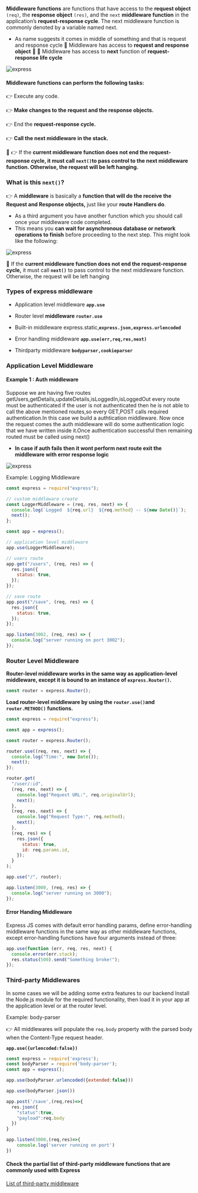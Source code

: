 **Middleware functions** are functions that have access to the **request object** `(req)`, the **response object** `(res)`, and the `next` **middleware function** in the application’s **request-response cycle**.
The next middleware function is commonly denoted by a variable named next.

- As name suggests it comes in middle of something and that is request and response cycle
  🛑 Middleware has access to **request and response object** 🛑
  🛑 Middleware has access to **next** function of **request-response life cycle**

![express](express.png "Express Server")

#### Middleware functions can perform the following tasks:

👉 Execute any code.

👉 **Make changes to the request and the response objects.**

👉 End the **request-response cycle.**

👉 **Call the next middleware in the stack.**

🛑 👉 If the **current middleware function does not end the request-response cycle, it must call `next()`to pass control to the next middleware function. Otherwise, the request will be left hanging.**

### What is this **`next()`**?

👉 A **middleware** is basically a **function that will do the receive the Request and Response objects,** just like your **route Handlers do**.

- As a third argument you have another function which you should call once your middleware code completed.
- This means you **can wait for asynchronous database or network operations to finish** before proceeding to the next step. This might look like the following:

![express](middleware.png "Express Server")

🛑 If the **current middleware function does not end the request-response cycle,** it must call **`next()`** to pass control to the next middleware function. Otherwise, the request will be left hanging

### Types of express middleware

- Application level middleware **`app.use`**

- Router level **middleware `router.use`**
- Built-in middleware express.static,**`express.json,express.urlencoded`**
- Error handling middleware **`app.use(err,req,res,next)`**
- Thirdparty middleware **`bodyparser,cookieparser`**

### Application Level Middleware

#### Example 1 : Auth middleware

Suppose we are having five routes getUsers,getDetails,updateDetails,isLoggedIn,isLoggedOut
every route must be authenticated if the user is not authenticated then he is not able to call the above mentioned routes,so every GET,POST calls required authentication.In this case we build a authtication middleware.
Now once the request comes the auth middleware will do some authentication logic that we have written inside it.Once authentication successful then remaining routed must be called using next()

- **In case if auth fails then it wont perform next route exit the middleware with error response logic**

![express](middleware2.png "Express Server")

Example: Logging Middleware

```js
const express = require("express");

// custom middleware create
const LoggerMiddleware = (req, res, next) => {
  console.log(`Logged  ${req.url}  ${req.method} -- ${new Date()}`);
  next();
};

const app = express();

// application level middleware
app.use(LoggerMiddleware);

// users route
app.get("/users", (req, res) => {
  res.json({
    status: true,
  });
});

// save route
app.post("/save", (req, res) => {
  res.json({
    status: true,
  });
});

app.listen(3002, (req, res) => {
  console.log("server running on port 3002");
});
```

### Router Level Middleware

**Router-level middleware works in the same way as application-level middleware, except it is bound to an instance of `express.Router()`.**

```js
const router = express.Router();
```

**Load router-level middleware by using the `router.use()`and `router.METHOD()` functions.**

```js
const express = require("express");

const app = express();

const router = express.Router();

router.use((req, res, next) => {
  console.log("Time:", new Date());
  next();
});

router.get(
  "/user/:id",
  (req, res, next) => {
    console.log("Request URL:", req.originalUrl);
    next();
  },
  (req, res, next) => {
    console.log("Request Type:", req.method);
    next();
  },
  (req, res) => {
    res.json({
      status: true,
      id: req.params.id,
    });
  }
);

app.use("/", router);

app.listen(3000, (req, res) => {
  console.log("server running on 3000");
});
```

#### Error Handing Middleware

Express JS comes with default error handling params, define error-handling middleware functions in the same way as other middleware functions, except error-handling functions have four arguments instead of three:

```js
app.use(function (err, req, res, next) {
  console.error(err.stack);
  res.status(500).send("Something broke!");
});
```

### Third-party Middlewares

In some cases we will be adding some extra features to our backend
Install the Node.js module for the required functionality, then load it in your app at the application level or at the router level.

Example: body-parser

👉 All middlewares will populate the `req.body` property with the parsed body when the Content-Type request header.

**`app.use({urlencoded:false})`**

```js
const express = require('express');
const bodyParser = require('body-parser');
const app = express();

app.use(bodyParser.urlencoded({extended:false}))

app.use(bodyParser.json())

app.post('/save',(req,res)=>{
  res.json({
    "status":true,
    "payload":req.body
  })
}

app.listen(3000,(req,res)=>{
    console.log('server running on port')
})
```

#### Check the partial list of third-party middleware functions that are commonly used with Express

[List of third-party middleware](https://expressjs.com/en/resources/middleware.html)

